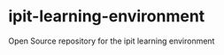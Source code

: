 ipit-learning-environment
=========================

Open Source repository for the ipit learning environment
